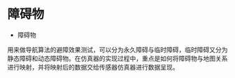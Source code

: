 # 障碍物

- 障碍物

用来做导航算法的避障效果测试，可以分为永久障碍与临时障碍，临时障碍又分为静态障碍和动态障碍物。在仿真器的实现过程中，重点是如何将障碍物与地图关系进行映射，并将映射后的数据交给传感器仿真器进行数据呈现。

